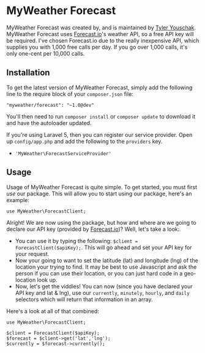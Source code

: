 MyWeather Forecast
==================

MyWeather Forecast was created by, and is maintained by [Tyler Youschak](http://tjyouschak.me). MyWeather Forecast uses [Forecast.io](https://developer.forecast.io/)'s weather API, so a free API key will be required. I've chosen Forecast.io due to the really inexpensive API, which supplies you with 1,000 free calls per day. If you go over 1,000 calls, it's only one-cent per 10,000 calls.


## Installation

To get the latest version of MyWeather Forecast, simply add the following line to the require block of your `composer.json` file:

```
"myweather/forecast": "~1.0@dev"
```

You'll then need to run `composer install` or `composer update` to download it and have the autoloader updated.

If you're using Laravel 5, then you can register our service provider. Open up `config/app.php` and add the following to the `providers` key.

* `'MyWeather\ForecastServiceProvider'`


## Usage

Usage of MyWeather Forecast is quite simple. To get started, you must first _use_ our package. This will allow you to start using our package, here's an example:
```
use MyWeather\ForecastClient;
```
Alright! We are now using the package, but how and where are we going to declare our API key (provided by [Forecast.io](https://developer.forecast.io/))? Well, let's take a look:
* You can use it by typing the following: `$client = ForecastClient($apiKey);`. This will go ahead and set your API key for your request.
* Now your going to want to set the latitude (lat) and longitude (lng) of the location your trying to find. It may be best to use Javascript and ask the person if you can use their location, or you can just hard code in a geo-location look up.
* Now, let's get the viddles! You can now (since you have declared your API key and lat & lng), use our `currently`, `minutely`, `hourly`, and `daily` selectors which will return that information in an array.

Here's a look at all of that combined:
```
use MyWeather\ForecastClient;

$client = ForecastClient($apiKey);
$forecast = $client->get('lat','lng');
$currently = $forecast->currently();
```

